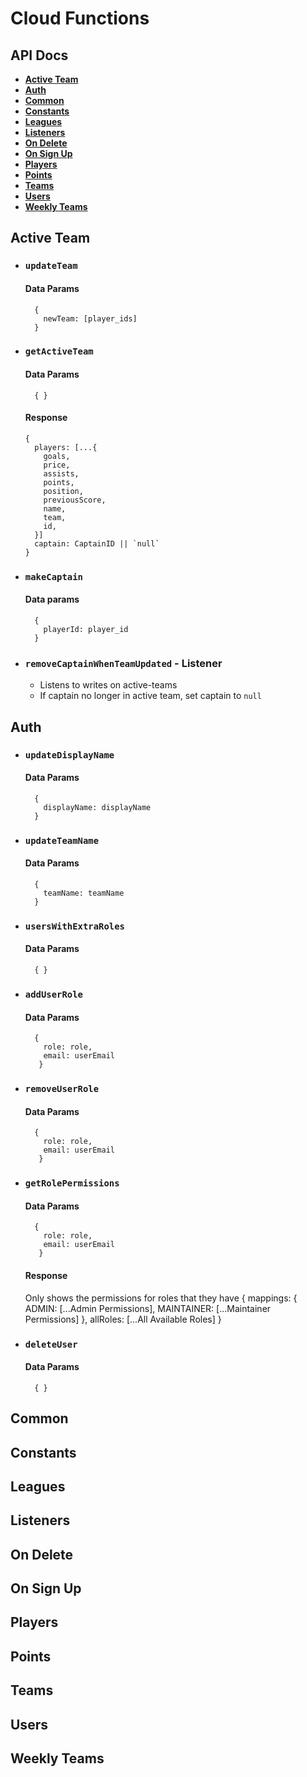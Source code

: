 # Cloud Functions

## API Docs

* [**Active Team**](#active-team)
* [**Auth**](#auth)
* [**Common**](#common)
* [**Constants**](#constants)
* [**Leagues**](#leagues)
* [**Listeners**](#listeners)
* [**On Delete**](#on-delete)
* [**On Sign Up**](#on-sign-up)
* [**Players**](#players)
* [**Points**](#points)
* [**Teams**](#teams)
* [**Users**](#users)
* [**Weekly Teams**](#weekly-teams)

## Active Team

  * ### `updateTeam`
      #### Data Params
          {
            newTeam: [player_ids]
          }
  * ### `getActiveTeam`
      #### Data Params
          { }
      #### Response
        {
          players: [...{
            goals, 
            price,
            assists,
            points,
            position, 
            previousScore, 
            name, 
            team,
            id,
          }]
          captain: CaptainID || `null`
        }

  * ### `makeCaptain`
      #### Data params
          {
            playerId: player_id
          }
  * ### `removeCaptainWhenTeamUpdated` - Listener
      - Listens to writes on active-teams
      - If captain no longer in active team, set captain to `null`

## Auth
  * ### `updateDisplayName`
      #### Data Params
          {
            displayName: displayName
          }
  * ### `updateTeamName`
      #### Data Params
          {
            teamName: teamName
          }
  * ### `usersWithExtraRoles`
      #### Data Params
          { }
  * ### `addUserRole`
      #### Data Params
          {
            role: role,
            email: userEmail
           }
  * ### `removeUserRole`
      #### Data Params
          {
            role: role,
            email: userEmail
           }
  * ### `getRolePermissions`
      #### Data Params
          {
            role: role,
            email: userEmail
           }
      #### Response
      Only shows the permissions for roles that they have
        {
          mappings:
          {
              ADMIN: [...Admin Permissions],
              MAINTAINER: [...Maintainer Permissions]
          },
          allRoles: [...All Available Roles]
        }
  * ### `deleteUser`
      #### Data Params
          { }

## Common

## Constants

## Leagues

## Listeners

## On Delete

## On Sign Up

## Players

## Points

## Teams

## Users

## Weekly Teams